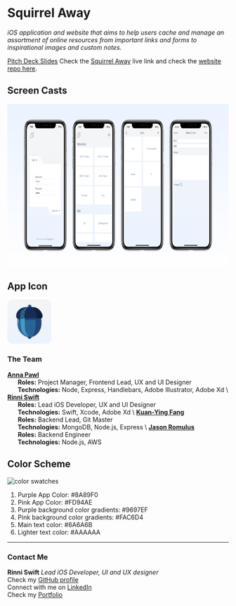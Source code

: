 # Squirrel Away

*iOS application and website that aims to help users cache and manage an assortment of online resources from important links and forms to inspirational images and custom notes.*

[Pitch Deck Slides](https://docs.google.com/presentation/d/1ZklSnnp-zRMfFw25vopJZ020I-NSlppPIbStpQbayfs/edit?usp=sharing)
Check the [Squirrel Away](https://squirrel-env.herokuapp.com/) live link and check the [website repo here](https://github.com/AnniePawl/SPD1.3).


## Screen Casts
<img src="Images/appScreenshots.png" width="900" height="370" />

## App Icon
<img src="Images/appIcon.png" width="100" height="100" />




### The Team
**[Anna Pawl](https://github.com/AnniePawl)**\
&nbsp;&nbsp;&nbsp;&nbsp;&nbsp;&nbsp;**Roles:** Project Manager, Frontend Lead, UX and UI Designer\
&nbsp;&nbsp;&nbsp;&nbsp;&nbsp;&nbsp;**Technologies:** Node, Express, Handlebars, Adobe Illustrator, Adobe Xd
\\
**[Rinni Swift](https://github.com/RinniSwift)**\
&nbsp;&nbsp;&nbsp;&nbsp;&nbsp;&nbsp;**Roles:** Lead iOS Developer, UX and UI Designer\
&nbsp;&nbsp;&nbsp;&nbsp;&nbsp;&nbsp;**Technologies:** Swift, Xcode, Adobe Xd
\\
**[Kuan-Ying Fang](https://github.com/kfa408)**\
&nbsp;&nbsp;&nbsp;&nbsp;&nbsp;&nbsp;**Roles:** Backend Lead, Git Master\
&nbsp;&nbsp;&nbsp;&nbsp;&nbsp;&nbsp;**Technologies:** MongoDB, Node.js, Express
\\
**[Jason Romulus](https://github.com/jasonromulus)**\
&nbsp;&nbsp;&nbsp;&nbsp;&nbsp;&nbsp;**Roles:** Backend Engineer\
&nbsp;&nbsp;&nbsp;&nbsp;&nbsp;&nbsp;**Technologies:** Node.js, AWS 



## Color Scheme
![color swatches](Images/colorSwatches.png)

1. Purple App Color: #8A89F0
2. Pink App Color: #FD94AE
3. Purple background color gradients: #9697EF
4. Pink background color gradients: #FAC6D4
5. Main text color: #6A6A6B
6. Lighter text color: #AAAAAA


---
### Contact Me
**Rinni Swift** *Lead iOS Developer, UI and UX designer*\
Check my [GitHub profile](https://github.com/RinniSwift)\
Connect with me on [LinkedIn](https://www.linkedin.com/in/rinni-swift-07b6b8169/)\
Check my [Portfolio](https://www.makeschool.com/portfolio/RinniSwift)